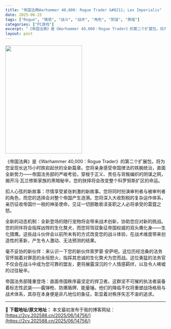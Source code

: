 ```yaml
---
title: "帝国法典Warhammer 40,000: Rogue Trader &#8211; Lex Imperialis"
date: 2025-06-25
tags: ["Rogue", "情感", "战斗", "战术", "角色", "阴谋", "黑暗"]
categories: ["PC游戏"]
excerpt: "《帝国法典》是《Warhammer 40,000：Rogue Trader》的第二个扩展包，将为您呈现长达15小时跌宕起伏的全新篇章。您将亲身感受帝国律法的铁腕统治，直面全新势力——帝国法务部的严峻考验，穿梭于正义、责任与背叛编织的阴谋之网，揭开冯·瓦兰修斯家族的黑暗秘辛。您的抉择将会改变整个科罗努&hellip;"
layout: post
---
```


<img src="https://2cy.202588.cn/wp-content/uploads/2025/06/2025062503205753.jpg" alt="" width="241" height="339" class="aligncenter size-full wp-image-14757" />

《帝国法典》是《Warhammer 40,000：Rogue Trader》的第二个扩展包，将为您呈现长达15小时跌宕起伏的全新篇章。您将亲身感受帝国律法的铁腕统治，直面全新势力——帝国法务部的严峻考验，穿梭于正义、责任与背叛编织的阴谋之网，揭开冯·瓦兰修斯家族的黑暗秘辛。您的抉择将会改变整个科罗努斯扩区的命运。

扣人心弦的新故事：尽情享受紧张刺激的新故事。您将同时扮演审判者与被审判者的角色，而您的选择会对整个帝国产生涟漪。您将深入大收割税的复杂运作体系，亲历征收帝国什一税的神圣使命，见证一切胆敢亵渎圣职之人必将承受的雷霆之怒。

全新的动态机制：全新登场的随行宠物将会带来战术创新，协助您应对新的挑战。您的同伴将会指挥凶悍的生化獒犬，而您将驾驭象征帝国权威的双头鹰化身——生化猎鹰。这些战斗伙伴会以前所未有的方式改变您的战斗体验，在战术维度带来创造性的革新，产生令人激动、无法预测的结果。

毫不妥协的新伙伴：来认识一下您的新伙伴索罗蒙·安萨吧。这位历经沧桑的法务官怀揣着对罪恶的永恒怒火，指挥其忠诚的生化獒犬为您而战。这位勇猛的法务官不仅会在战斗中成为您可靠的盟友，更将展露深沉的个人情感羁绊，以及令人唏嘘的过往秘辛。

帝国法务部隆重登场：直面帝国秩序最坚定的捍卫者。这群坚不可摧的执法者装备着标志性武装——霰弹枪、防爆盾牌、能量锤。他们的降临不仅将重塑战场格局与战术体系，其存在本身便是非凡地位的象征，彰显着对秩序矢志不渝的追求。

---
📖 **下载地址/原文地址：** 本文最初发布于我的博客网站：[https://2cy.202588.cn/2025/06/14756/](https://2cy.202588.cn/2025/06/14756/)
